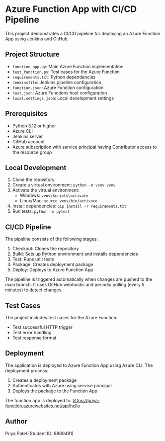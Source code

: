 # Azure Function App with CI/CD Pipeline

This project demonstrates a CI/CD pipeline for deploying an Azure Function App using Jenkins and GitHub.

## Project Structure
- `function_app.py`: Main Azure Function implementation
- `test_function.py`: Test cases for the Azure Function
- `requirements.txt`: Python dependencies
- `Jenkinsfile`: Jenkins pipeline configuration
- `function.json`: Azure Function configuration
- `host.json`: Azure Functions host configuration
- `local.settings.json`: Local development settings

## Prerequisites
- Python 3.12 or higher
- Azure CLI
- Jenkins server
- GitHub account
- Azure subscription with service principal having Contributor access to the resource group

## Local Development
1. Clone the repository
2. Create a virtual environment: `python -m venv venv`
3. Activate the virtual environment:
   - Windows: `venv\Scripts\activate`
   - Linux/Mac: `source venv/bin/activate`
4. Install dependencies: `pip install -r requirements.txt`
5. Run tests: `python -m pytest`

## CI/CD Pipeline
The pipeline consists of the following stages:
1. Checkout: Clones the repository
2. Build: Sets up Python environment and installs dependencies
3. Test: Runs unit tests
4. Package: Creates deployment package
5. Deploy: Deploys to Azure Function App

The pipeline is triggered automatically when changes are pushed to the main branch. It uses GitHub webhooks and periodic polling (every 5 minutes) to detect changes.

## Test Cases
The project includes test cases for the Azure Function:
- Test successful HTTP trigger
- Test error handling
- Test response format

## Deployment
The application is deployed to Azure Function App using Azure CLI. The deployment process:
1. Creates a deployment package
2. Authenticates with Azure using service principal
3. Deploys the package to the Function App

The function app is deployed to: https://priya-function.azurewebsites.net/api/hello

## Author
Priya Patel (Student ID: 8860481)
